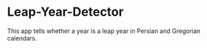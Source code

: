 # Leap-Year-Detector
This app tells whether a year is a leap year in Persian and Gregorian calendars.
